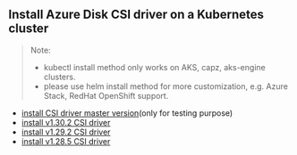## Install Azure Disk CSI driver on a Kubernetes cluster
> Note: 
>  - kubectl install method only works on AKS, capz, aks-engine clusters.
>  - please use helm install method for more customization, e.g. Azure Stack, RedHat OpenShift support.
> 
 - [install CSI driver master version](./install-csi-driver-master.md)(only for testing purpose)
 - [install v1.30.2 CSI driver](./install-csi-driver-v1.30.2.md)
 - [install v1.29.2 CSI driver](./install-csi-driver-v1.29.2.md)
 - [install v1.28.5 CSI driver](./install-csi-driver-v1.28.5.md)
